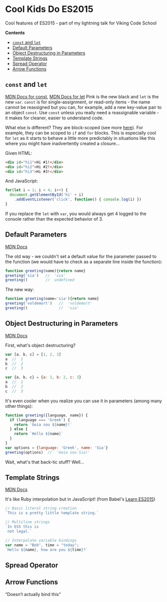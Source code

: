 # Cool Kids Do ES2015
Cool features of ES2015 - part of my lightning talk for Viking Code School

**Contents**
- [`const` and `let`](#const-and-let)
- [Default Parameters](#default-parameters)
- [Object Destructuring in Parameters](#object-destructuring-in-parameters)
- [Template Strings](#template-strings)
- [Spread Operator](#spread-operator)
- [Arrow Functions](#arrow-functions)

## `const` and `let`
[MDN Docs for const](https://developer.mozilla.org/en-US/docs/Web/JavaScript/Reference/Statements/const), [MDN Docs for let](https://developer.mozilla.org/en-US/docs/Web/JavaScript/Reference/Statements/let)
Pink is the new black and `let` is the new `var`. `const` is for single-assignment, or read-only items - the name cannot be reassigned but you can, for example, add a new key-value pair to an object `const`. Use `const` unless you really need a reassignable variable - it makes for cleaner, easier to understand code.

What else is different? They are block-scoped (see more [here](https://babeljs.io/docs/learn-es2015/)). For example, they can be scoped to `if` and `for` blocks. This is especially cool for `let` as it starts to behave a little more predictably in situations like this where you might have inadvertently created a closure...

Given HTML:
```html
<div id="hi1">Hi #1!</div>
<div id="hi2">Hi #2!</div>
<div id="hi3">Hi #3!</div>
```

And JavaScript:
```javascript
for(let i = 1; i < 4; i++) {
  document.getElementById('hi' + i)
    .addEventListener('click', function() { console.log(i) })
}
```
If you replace the `let` with `var`, you would always get 4 logged to the console rather than the expected behavior of 3.

## Default Parameters
[MDN Docs](https://developer.mozilla.org/en-US/docs/Web/JavaScript/Reference/Functions/Default_parameters)

The old way - we couldn't set a default value for the parameter passed to the function (we would have to check as a separate line inside the function):
```javascript
function greeting(name){return name}
greeting('sia')   //  'sia'
greeting()        //  undefined
```

The new way:
```javascript
function greeting(name='sia'){return name}
greeting('voldemort')   //  'voldemort'
greeting()              //  'sia'
```

## Object Destructuring in Parameters
[MDN Docs](https://developer.mozilla.org/en-US/docs/Web/JavaScript/Reference/Operators/Destructuring_assignment)

First, what's object destructuring?
```javascript
var [a, b, c] = [1, 2, 3]
a  //  1
b  //  2
c  //  3

var {a, b, c} = {a: 1, b: 2, c: 3}
a  //  1
b  //  2
c  //  3
```

It's even cooler when you realize you can use it in parameters (among many other things):
```javascript
function greeting({language, name}) {
  if (language === 'Greek') {
    return `Geia sou ${name}!`
  } else {
    return `Hello ${name}`
  }
} 
var options = {language: 'Greek', name: 'Sia'}
greeting(options)  //  'Geia sou Sia!'
```
Wait, what's that back-tic stuff? Well...

## Template Strings
[MDN Docs](https://developer.mozilla.org/en-US/docs/Web/JavaScript/Reference/Template_literals)

It's like Ruby interpolation but in JavaScript!
(from Babel's [Learn ES2015](https://babeljs.io/docs/learn-es2015/))
```javascript
// Basic literal string creation
`This is a pretty little template string.`

// Multiline strings
`In ES5 this is
 not legal.`

// Interpolate variable bindings
var name = "Bob", time = "today";
`Hello ${name}, how are you ${time}?`
```

## Spread Operator


## Arrow Functions
“Doesn’t actually bind this”
